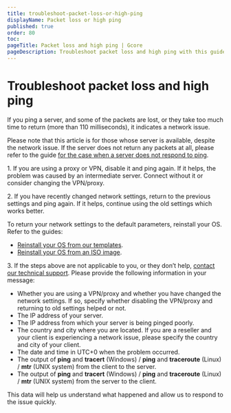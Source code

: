 ```yaml
---
title: troubleshoot-packet-loss-or-high-ping
displayName: Packet loss or high ping
published: true
order: 80
toc:
pageTitle: Packet loss and high ping | Gcore
pageDescription: Troubleshoot packet loss and high ping with this guide.
---
```

# Troubleshoot packet loss and high ping

If you ping a server, and some of the packets are lost, or they take too much time to return (more than 110 milliseconds), it indicates a network issue.

Please note that this article is for those whose server is available, despite the network issue. If the server does not return any packets at all, please refer to the guide <a href="https://gcore.com/docs/hosting/virtual-servers/troubleshooting/troubleshoot-a-server-that-is-not-responding-to-ping-requests 
" target="_blank">for the case when a server does not respond to ping</a>.

1\. If you are using a proxy or VPN, disable it and ping again. If it helps, the problem was caused by an intermediate server. Connect without it or consider changing the VPN/proxy.

2\. If you have recently changed network settings, return to the previous settings and ping again. If it helps, continue using the old settings which works better.

To return your network settings to the default parameters, reinstall your OS. Refer to the guides:

- <a href="https://gcore.com/docs/hosting/dedicated-servers/manage/operating-system/install-a-linux-os-from-a-template" target="_blank">Reinstall your OS from our templates</a>. 
- <a href="https://gcore.com/docs/hosting/dedicated-servers/manage/operating-system/install-a-linux-os-from-your-iso-image" target="_blank">Reinstall your OS from an ISO image</a>.

3\. If the steps above are not applicable to you, or they don’t help, <a href="https://gcore.com/docs/hosting/contact-our-technical-support" target="_blank">contact our technical support</a>. Please provide the following information in your message:

- Whether you are using a VPN/proxy and whether you have changed the network settings. If so, specify whether disabling the VPN/proxy and returning to old settings helped or not.
- The IP address of your server.
- The IP address from which your server is being pinged poorly.
- The country and city where you are located. If you are a reseller and your client is experiencing a network issue, please specify the country and city of your client.
- The date and time in UTC+0 when the problem occurred.
- The output of **ping** and **tracert** (Windows) / **ping** and **traceroute** (Linux) / **mtr** (UNIX system) from the client to the server.
- The output of **ping** and **tracert** (Windows) / **ping** and **traceroute** (Linux) / **mtr** (UNIX system) from the server to the client.

This data will help us understand what happened and allow us to respond to the issue quickly.